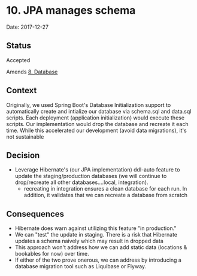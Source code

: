 # 10. JPA manages schema

Date: 2017-12-27

## Status

Accepted

Amends [8. Database](0008-database.md)

## Context

Originally, we used Spring Boot's Database Initialization support to automatically create and intialize our database via schema.sql and data.sql scripts.  Each deployment (application initialization) would execute these scripts.  Our implementation would drop the database and recreate it each time.  While this accelerated our development (avoid data migrations), it's not sustainable

## Decision

* Leverage Hibernate's (our JPA implementation) ddl-auto feature to update the staging/production databases (we will continue to drop/recreate all other databases....local, integration).
    * recreating in integration ensures a clean database for each run.  In addition, it validates that we can recreate a database from scratch

## Consequences

* Hibernate does warn against utilizing this feature "in production."
* We can "test" the update in staging.  There is a risk that Hibernate updates a schema naively which may result in dropped data
* This approach won't address how we can add static data (locations & bookables for now) over time.
* If either of the two prove onerous, we can address by introducing a database migration tool such as Liquibase or Flyway.

